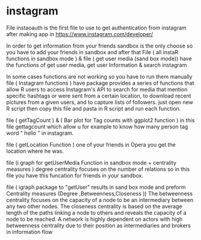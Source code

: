 # instagram

File instaoauth is the first file to use to get authentication from instagram after making app in  https://www.instagram.com/developer/


In order to  get information from your friends sandbox is the only choose so you have to add your friends in sandbox and after that 
File ( all instaR functions in sandbox mode ) & file ( get user media (sand box mode)) have the functions of get user media, get user 
Information & search instagram 


In some cases functions are not working so you have to run them manually file ( Instagram functions ) have package provides a series of 
functions that allow R users to access Instagram's API to search for media that mention specific hashtags or were sent from a certain location, 
to download recent pictures from a given users, and to capture lists of followers.
just open new R script then copy this file and pasta in R script and run each function.


file ( getTagCount ) & ( Bar plot for Tag counts with ggplot2 function ) in this file gettagcount which allow u for example to know how many person tag
word " hello " in instagram. 

file ( getLocation Function ) one of your friends in Opera you get the location where he was.

file (i graph for getUserMedia Function in sandbox mode + centrality measures ) degree centrality focuses on the number of relations
so in this file you have this funcation for friends in your sandbox.

file ( igraph package to "getUser" results in sand box mode and preform Centrality measures (Degree ,Betweenness,Closeness ))
The betweenness centrality focuses on the capacity of a node to be an intermediary between any two other nodes.
The closeness centrality is based on the average length of the paths linking a node to others and reveals the capacity of a node to be reached. 
A network is highly dependent on actors with high betweenness centrality due to their position as intermediaries and brokers in information flow
